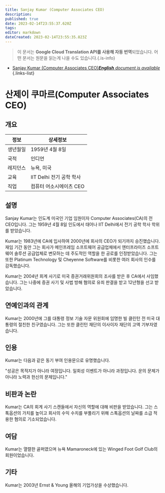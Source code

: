```yaml
---
title: Sanjay Kumar (Computer Associates CEO)
description: 
published: true
date: 2023-02-14T23:55:37.620Z
tags: 
editor: markdown
dateCreated: 2023-02-14T23:55:35.823Z
---
```


> 이 문서는 **Google Cloud Translation API를 사용해 자동 번역**되었습니다.
어떤 문서는 원문을 읽는게 나을 수도 있습니다.{.is-info}



- [Sanjay Kumar (Computer Associates CEO)***English** document is available*](/en/Knowledge-base/Dictionary/Person/sanjay-kumar-computer-associates-ceo)
{.links-list}


# 산제이 쿠마르(Computer Associates CEO)

## 개요

| 정보 | 상세정보 |
| ---------- | ------ |
| 생년월일 | 1959년 4월 8일 |
| 국적 | 인디언 |
| 레지던스 | 뉴욕, 미국 |
| 교육 | IIT Delhi 전기 공학 학사 |
| 직업 | 컴퓨터 어소시에이츠 CEO |

## 설명

Sanjay Kumar는 인도계 미국인 기업 임원이자 Computer Associates(CA)의 전 CEO입니다. 그는 1959년 4월 8일 인도에서 태어나 IIT Delhi에서 전기 공학 학사 학위를 받았습니다.

Kumar는 1983년에 CA에 입사하여 2000년에 회사의 CEO가 되기까지 승진했습니다. 재임 기간 동안 그는 회사가 메인프레임 소프트웨어 공급업체에서 엔터프라이즈 소프트웨어 솔루션 공급업체로 변모하는 데 주도적인 역할을 한 공로를 인정받았습니다. 그는 또한 Platinum Technology 및 Cheyenne Software를 비롯한 여러 회사의 인수를 감독했습니다.

Kumar는 2004년 회계 사기로 미국 증권거래위원회의 조사를 받은 후 CA에서 사임했습니다. 그는 나중에 증권 사기 및 사법 방해 혐의로 유죄 판결을 받고 12년형을 선고 받았습니다.

## 연예인과의 관계

Kumar는 2000년에 그를 대통령 정보 기술 자문 위원회에 임명한 빌 클린턴 전 미국 대통령의 절친한 친구였습니다. 그는 또한 클린턴 재단의 이사이자 재단의 고액 기부자였습니다.

## 인용

Kumar는 다음과 같은 동기 부여 인용문으로 유명했습니다.

"성공은 목적지가 아니라 여정입니다. 일회성 이벤트가 아니라 과정입니다. 운의 문제가 아니라 노력과 헌신의 문제입니다."

## 비판과 논란

Kumar는 CA의 회계 사기 스캔들에서 자신의 역할에 대해 비판을 받았습니다. 그는 스톡옵션의 가치를 높이고 회사의 수익 수치를 부풀리기 위해 스톡옵션의 날짜를 소급 적용한 혐의로 기소되었습니다.

## 여담

Kumar는 열렬한 골퍼였으며 뉴욕 Mamaroneck에 있는 Winged Foot Golf Club의 회원이었습니다.

## 기타

Kumar는 2003년 Ernst & Young 올해의 기업가상을 수상했습니다.